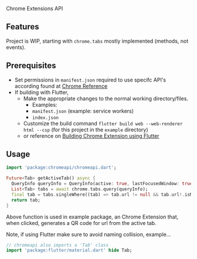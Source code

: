 Chrome Extensions API

## Features

Project is WIP, starting with `chrome.tabs` mostly implemented (methods, not events).

## Prerequisites

* Set permissions in `manifest.json` required to use specifc API's according found at [Chrome Reference](https://developer.chrome.com/docs/extensions/reference)
* If building with Flutter,
  * Make the appropriate changes to the normal working directory/files.
    * Examples:
    * `manifest.json` (example: service workers)
    * `index.json`
  * Customize the build command `flutter build web --web-renderer html --csp` (for this project in the `example` directory)
  * or reference on [Building Chrome Extension using Flutter](https://medium.com/flutter-community/building-a-chrome-extension-using-flutter-aeb100a6d6c)

## Usage

```dart
import 'package:chromeapi/chromeapi.dart';

Future<Tab> getActiveTab() async {
  QueryInfo queryInfo = QueryInfo(active: true, lastFocusedWindow: true);
  List<Tab> tabs = await chrome.tabs.query(queryInfo);
  final tab = tabs.singleWhere((tab) => tab.url != null && tab.url!.isNotEmpty);
  return tab;
}
```

Above function is used in example package, an Chrome Extension that, when clicked, generates a QR code for url from the active tab.

Note, if using Flutter make sure to avoid naming collision, example...

```dart
// chromeapi also imports a 'Tab' class
import 'package:flutter/material.dart' hide Tab;
```
